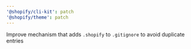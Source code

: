 ```yaml
---
'@shopify/cli-kit': patch
'@shopify/theme': patch
---
```


Improve mechanism that adds `.shopify` to `.gitignore` to avoid duplicate entries
